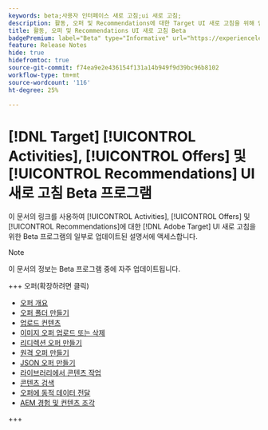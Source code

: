 ```yaml
---
keywords: beta;사용자 인터페이스 새로 고침;ui 새로 고침;
description: 활동, 오퍼 및 Recommendations에 대한 Target UI 새로 고침을 위해 업데이트된 문서에 액세스합니다
title: 활동, 오퍼 및 Recommendations UI 새로 고침 Beta
badgePremium: label="Beta" type="Informative" url="https://experienceleague.adobe.com/docs/target/using/introduction/intro.html?lang=en#beta newtab=true" tooltip=" [!DNL Target] Beta 프로그램에 대해 알아봅니다."
feature: Release Notes
hide: true
hidefromtoc: true
source-git-commit: f74ea9e2e436154f131a14b949f9d39bc96b8102
workflow-type: tm+mt
source-wordcount: '116'
ht-degree: 25%

---
```


# [!DNL Target] [!UICONTROL Activities], [!UICONTROL Offers] 및 [!UICONTROL Recommendations] UI 새로 고침 Beta 프로그램

이 문서의 링크를 사용하여 [!UICONTROL Activities], [!UICONTROL Offers] 및 [!UICONTROL Recommendations]에 대한 [!DNL Adobe Target] UI 새로 고침을 위한 Beta 프로그램의 일부로 업데이트된 설명서에 액세스합니다.

>[!NOTE]
>
>이 문서의 정보는 Beta 프로그램 중에 자주 업데이트됩니다.

+++ 오퍼(확장하려면 클릭)

* [오퍼 개요](/help/main/c-experiences/c-manage-content/manage-content-beta.md)
* [오퍼 폴더 만들기](/help/main/c-experiences/c-manage-content/create-content-folder-beta.md)
* [업로드 컨텐츠](/help/main/c-experiences/c-manage-content/assets-upload-beta.md)
* [이미지 오퍼 업로드 또는 삭제](/help/main/c-experiences/c-manage-content/assets-upload-beta.md)
* [리디렉션 오퍼 만들기](/help/main/c-experiences/c-manage-content/offer-redirect-beta.md)
* [원격 오퍼 만들기](/help/main/c-experiences/c-manage-content/about-remote-offers-beta.md)
* [JSON 오퍼 만들기](/help/main/c-experiences/c-manage-content/create-json-offer-beta.md)
* [라이브러리에서 콘텐츠 작업](/help/main/c-experiences/c-manage-content/assets-working-beta.md)
* [콘텐츠 검색](/help/main/c-experiences/c-manage-content/filter-and-search-content.md)
* [오퍼에 동적 데이터 전달](/help/main/c-experiences/c-manage-content/passing-profile-attributes-to-the-html-offer.md)
* [AEM 경험 및 컨텐츠 조각](/help/main/c-experiences/c-manage-content/aem-experience-fragments.md)

+++


